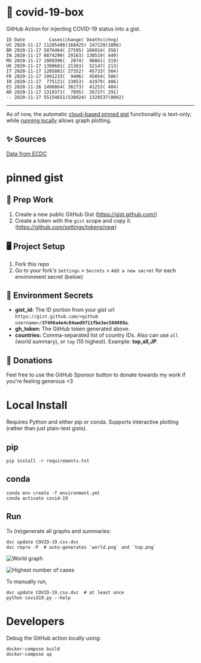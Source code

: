 # 🏥 covid-19-box

GitHub Action for injecting COVID-19 status into a gist.

```
ID Date         Cases(change) Deaths(chng)
US 2020-11-17 11205486(168425) 247220(1006)
BR 2020-11-17 5876464( 27505) 166014( 356)
IN 2020-11-17 8874290( 29163) 130519( 449)
MX 2020-11-17 1009396(  2874)  98861( 319)
UK 2020-11-17 1390681( 21363)  52147( 213)
IT 2020-11-17 1205881( 27352)  45733( 504)
FR 2020-11-17 1991233(  9406)  45054( 506)
IR 2020-11-17  775121( 13053)  41979( 486)
ES 2020-11-16 1496864( 38273)  41253( 484)
AR 2020-11-17 1318371(  7895)  35727( 291)
-- 2020-11-17 55154651(538024) 1328537(8092)
```

---

As of now, the automatic [cloud-based pinned gist](#pinned-gist) functionality is text-only;
while [running locally](#local-install) allows graph plotting.

## ✨ Sources

[Data from ECDC](https://www.ecdc.europa.eu/en/publications-data/download-todays-data-geographic-distribution-covid-19-cases-worldwide)

# pinned gist

## 🎒 Prep Work
1. Create a new public GitHub Gist (https://gist.github.com/)
1. Create a token with the `gist` scope and copy it. (https://github.com/settings/tokens/new)

## 🖥 Project Setup
1. Fork this repo
1. Go to your fork's `Settings` > `Secrets` > `Add a new secret` for each environment secret (below)

## 🤫 Environment Secrets
- **gist_id:** The ID portion from your gist url `https://gist.github.com/<github username>/`**`37496a4e4c84aed9711fbe3ec560888a`**.
- **gh_token:** The GitHub token generated above.
- **countries:** Comma-separated list of country IDs. Also can use `all` (world summary), or `top` (10 highest). Example: **top,all,JP**.

## 💸 Donations

Feel free to use the GitHub Sponsor button to donate towards my work if you're feeling generous <3

# Local Install

Requires Python and either pip or conda. Supports interactive plotting (rather than just plain-text gists).

## pip

```
pip install -r requirements.txt
```

## conda

```
conda env create -f environment.yml
conda activate covid-19
```

## Run

To (re)generate all graphs and summaries:

```
dvc update COVID-19.csv.dvc
dvc repro -P  # auto-generates `world.png` and `top.png`
```

![World graph](world.png)

![Highest number of cases](top.png)

To manually run,

```
dvc update COVID-19.csv.dvc  # at least once
python covid19.py --help
```

# Developers

Debug the GitHub action locally using:

```
docker-compose build
docker-compose up
```
